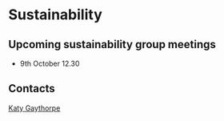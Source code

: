 # Sustainability

## Upcoming sustainability group meetings

* 9th October 12.30

## Contacts

<a href="mailto:k.gaythorpe@imperial.ac.uk">Katy Gaythorpe</a>
